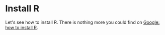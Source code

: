 # Install R

Let's see how to install R. There is nothing more you could find on [Google: how to install R](http://lmgtfy.com/?q=how+to+install+R).
